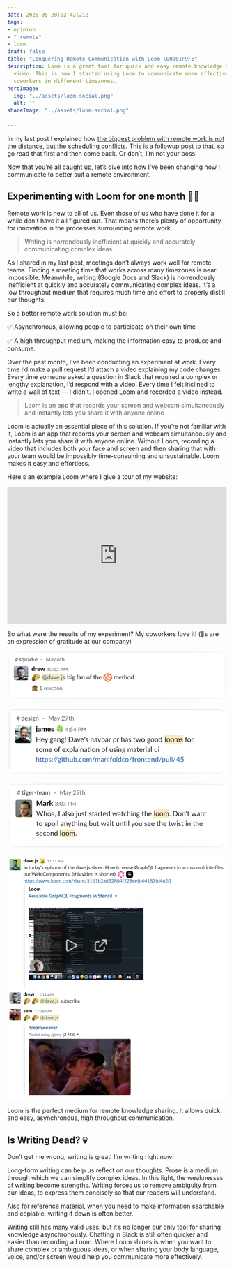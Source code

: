 ```yaml
---
date: 2020-05-28T02:42:21Z
tags:
- opinion
- " remote"
- loom
draft: false
title: "Conquering Remote Communication with Loom \U0001F9F5"
description: Loom is a great tool for quick and easy remote knowledge sharing with
  video. This is how I started using Loom to communicate more effectively with my
  coworkers in different timezones.
heroImage:
  img: "../assets/loom-social.png"
  alt: ''
shareImage: "../assets/loom-social.png"

---
```

In my last post I explained how [the biggest problem with remote work is not the distance, but the scheduling conflicts](https://davejs.dev/the-real-problem-with-remote-communication/). This is a followup post to that, so go read that first and then come back. Or don’t, I’m not your boss.

Now that you’re all caught up, let’s dive into how I’ve been changing how I communicate to better suit a remote environment.

## Experimenting with Loom for one month 👨‍🔬

Remote work is new to all of us. Even those of us who have done it for a while don’t have it all figured out. That means there’s plenty of opportunity for innovation in the processes surrounding remote work.

> Writing is horrendously inefficient at quickly and accurately communicating complex  ideas.

As I shared in my last post, meetings don’t always work well for remote teams. Finding a meeting time that works across many timezones is near impossible. Meanwhile, writing (Google Docs and Slack) is horrendously inefficient at quickly and accurately communicating complex ideas. It’s a low throughput medium that requires much time and effort to properly distill our thoughts.

So a better remote work solution must be:

✅ Asynchronous, allowing people to participate on their own time

✅ A high throughput medium, making the information easy to produce and consume.

Over the past month, I’ve been conducting an experiment at work. Every time I’d make a pull request I’d attach a video explaining my code changes. Every time someone asked a question in Slack that required a complex or lengthy explanation, I’d respond with a video. Every time I felt inclined to write a wall of text — I didn’t. I opened Loom and recorded a video instead.

> Loom is an app that records your screen and webcam simultaneously and instantly lets you share it with anyone online

Loom is actually an essential piece of this solution. If you’re not familiar with it, Loom is an app that records your screen and webcam simultaneously and instantly lets you share it with anyone online. Without Loom, recording a video that includes both your face and screen and then sharing that with your team would be impossibly time-consuming and unsustainable. Loom makes it easy and effortless.

Here's an example Loom where I give a tour of my website:

<div style="position: relative; padding-bottom: 62.5%; height: 0;"><iframe src="https://www.loom.com/embed/712fbe229d29455faa8c2640fde9447d" frameborder="0" webkitallowfullscreen mozallowfullscreen allowfullscreen style="position: absolute; top: 0; left: 0; width: 100%; height: 100%;"></iframe></div>

So what were the results of my experiment? My coworkers love it! (🌮s are an expression of gratitude at our company)

![Drew: taco emoji @dave.js big fan of the loom method](../assets/screen-shot-2020-05-27-at-10-48-28-pm.png)

![James: Hey gang! Dave's navbar PR has two good looms for some explanation of using material ui](../assets/screen-shot-2020-05-27-at-10-51-10-pm.png)

![Mark: Whoa, I also just started watching the loom. Don't want to spoil anything but wait until you see the twist in the second loom.](../assets/screen-shot-2020-05-27-at-10-51-43-pm.png)

![Dave.js: In today's episode of the dave.js show: How to reuse GraphQL fragments across multiple files in out Web Components. (linked Loom video.) Drew: taco emoji taco emoji @dave.js subscribe. Sam: taco emoji taco emoji @dave.js (dreamweaver gif)](../assets/screen-shot-2020-05-27-at-10-50-34-pm.png)

Loom is the perfect medium for remote knowledge sharing. It allows quick and easy, asynchronous, high throughput communication.

## Is Writing Dead? 💀

Don’t get me wrong, writing is great! I’m writing right now!

Long-form writing can help us reflect on our thoughts. Prose is a medium through which we can simplify complex ideas. In this light, the weaknesses of writing become strengths. Writing forces us to remove ambiguity from our ideas, to express them concisely so that our readers will understand.

Also for reference material, when you need to make information searchable and copiable, writing it down is often better.

Writing still has many valid uses, but it’s no longer our only tool for sharing knowledge asynchronously. Chatting in Slack is still often quicker and easier than recording a Loom. Where Loom shines is when you want to share complex or ambiguous ideas, or when sharing your body language, voice, and/or screen would help you communicate more effectively.
